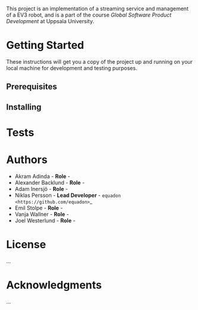 This project is an implementation of a streaming service and management of a EV3 robot, and is a part of the course 
*Global Software Product Development* at Uppsala University.

Getting Started
===============

These instructions will get you a copy of the project up and running on
your local machine for development and testing purposes.

Prerequisites
-------------



Installing
----------


Tests
=====


Authors
=======

- Akram Adinda - **Role** - 
- Alexander Backlund - **Role** - 
- Adam Inersjö - **Role** - 
- Niklas Persson - **Lead Developer** - `equadon <https://github.com/equadon>`_
- Emil Stolpe - **Role** - 
- Vanja Wallner - **Role** - 
- Joel Westerlund - **Role** - 

License
=======

...

Acknowledgments
===============

...
